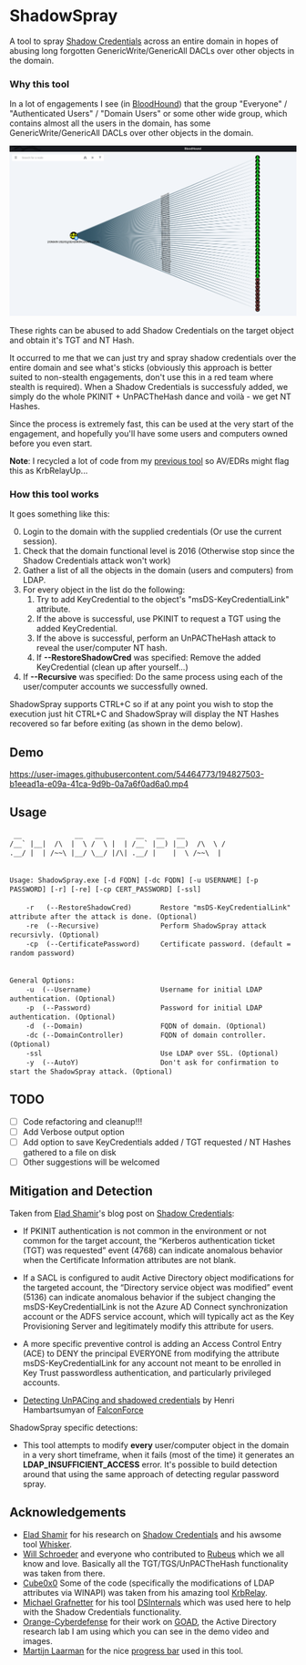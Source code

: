 
# ShadowSpray
A tool to spray [Shadow Credentials](https://posts.specterops.io/shadow-credentials-abusing-key-trust-account-mapping-for-takeover-8ee1a53566ab) across an entire domain in hopes of abusing long forgotten GenericWrite/GenericAll DACLs over other objects in the domain.

### Why this tool
In a lot of engagements I see (in [BloodHound](https://github.com/BloodHoundAD/BloodHound)) that the group "Everyone" / "Authenticated Users" / "Domain Users" or some other wide group, which contains almost all the users in the domain, has some GenericWrite/GenericAll DACLs over other objects in the domain.

![example](Images/bloodhound.png)

These rights can be abused to add Shadow Credentials on the target object and obtain it's TGT and NT Hash.

It occurred to me that we can just try and spray shadow credentials over the entire domain and see what's sticks (obviously this approach is better suited to non-stealth engagements, don't use this in a red team where stealth is required). When a Shadow Credentials is successfuly added, we simply do the whole PKINIT + UnPACTheHash dance and voilà - we get NT Hashes. 

Since the process is extremely fast, this can be used at the very start of the engagement, and hopefully you'll have some users and computers owned before you even start.

**Note**: I recycled a lot of code from my [previous tool](https://github.com/Dec0ne/KrbRelayUp) so AV/EDRs might flag this as KrbRelayUp...

### How this tool works
It goes something like this:

0. Login to the domain with the supplied credentials (Or use the current session).
1. Check that the domain functional level is 2016 (Otherwise stop since the Shadow Credentials attack won't work)
2. Gather a list of all the objects in the domain (users and computers) from LDAP.
3. For every object in the list do the following:
   1. Try to add KeyCredential to the object's "msDS-KeyCredentialLink" attribute.
   2. If the above is successful, use PKINIT to request a TGT using the added KeyCredential.
   3. If the above is successful, perform an UnPACTheHash attack to reveal the user/computer NT hash.
   4. If **--RestoreShadowCred** was specified: Remove the added KeyCredential (clean up after yourself...) 
4. If **--Recursive** was specified: Do the same process using each of the user/computer accounts we successfully owned.

ShadowSpray supports CTRL+C so if at any point you wish to stop the execution just hit CTRL+C and ShadowSpray will display the NT Hashes recovered so far before exiting (as shown in the demo below).

## Demo

https://user-images.githubusercontent.com/54464773/194827503-b1eead1a-e09a-41ca-9d9b-0a7a6f0ad6a0.mp4

## Usage
```
 __             __   __        __   __   __
/__` |__|  /\  |  \ /  \ |  | /__` |__) |__)  /\  \ /
.__/ |  | /~~\ |__/ \__/ |/\| .__/ |    |  \ /~~\  |


Usage: ShadowSpray.exe [-d FQDN] [-dc FQDN] [-u USERNAME] [-p PASSWORD] [-r] [-re] [-cp CERT_PASSWORD] [-ssl]

    -r   (--RestoreShadowCred)       Restore "msDS-KeyCredentialLink" attribute after the attack is done. (Optional)
    -re  (--Recursive)               Perform ShadowSpray attack recursivly. (Optional)
    -cp  (--CertificatePassword)     Certificate password. (default = random password)


General Options:
    -u  (--Username)                 Username for initial LDAP authentication. (Optional)
    -p  (--Password)                 Password for initial LDAP authentication. (Optional)
    -d  (--Domain)                   FQDN of domain. (Optional)
    -dc (--DomainController)         FQDN of domain controller. (Optional)
    -ssl                             Use LDAP over SSL. (Optional)
    -y  (--AutoY)                    Don't ask for confirmation to start the ShadowSpray attack. (Optional)
```

## TODO
- [ ] Code refactoring and cleanup!!!
- [ ] Add Verbose output option
- [ ] Add option to save KeyCredentials added / TGT requested / NT Hashes gathered to a file on disk
- [ ] Other suggestions will be welcomed

## Mitigation and Detection
Taken from [Elad Shamir](elad_shamir)'s blog post on [Shadow Credentials](https://posts.specterops.io/shadow-credentials-abusing-key-trust-account-mapping-for-takeover-8ee1a53566ab):
* If PKINIT authentication is not common in the environment or not common for the target account, the “Kerberos authentication ticket (TGT) was requested” event (4768) can indicate anomalous behavior when the Certificate Information attributes are not blank.
* If a SACL is configured to audit Active Directory object modifications for the targeted account, the “Directory service object was modified” event (5136) can indicate anomalous behavior if the subject changing the msDS-KeyCredentialLink is not the Azure AD Connect synchronization account or the ADFS service account, which will typically act as the Key Provisioning Server and legitimately modify this attribute for users.
* A more specific preventive control is adding an Access Control Entry (ACE) to DENY the principal EVERYONE from modifying the attribute msDS-KeyCredentialLink for any account not meant to be enrolled in Key Trust passwordless authentication, and particularly privileged accounts.
 
*  [Detecting UnPACing and shadowed credentials](https://medium.com/falconforce/falconfriday-detecting-unpacing-and-shadowed-credentials-0xff1e-2246934247ce) by Henri Hambartsumyan of [FalconForce](https://twitter.com/falconforceteam)

ShadowSpray specific detections:
* This tool attempts to modify **every** user/computer object in the domain in a very short timeframe, when it fails (most of the time) it generates an **LDAP_INSUFFICIENT_ACCESS** error. It's possible to build detection around that using the same approach of detecting regular password spray.

## Acknowledgements
* [Elad Shamir](https://twitter.com/elad_shamir) for his research on [Shadow Credentials](https://posts.specterops.io/shadow-credentials-abusing-key-trust-account-mapping-for-takeover-8ee1a53566ab) and his awsome tool [Whisker](https://github.com/eladshamir/Whisker).
* [Will Schroeder](https://twitter.com/harmj0y) and everyone who contributed to [Rubeus](https://github.com/GhostPack/Rubeus/) which we all know and love. Basically all the TGT/TGS/UnPACTheHash functionality was taken from there.
* [Cube0x0](https://twitter.com/cube0x0) Some of the code (specifically the modifications of LDAP attributes via WINAPI) was taken from his amazing tool [KrbRelay](https://github.com/cube0x0/KrbRelay).
* [Michael Grafnetter](https://twitter.com/mgrafnetter) for his tool [DSInternals](https://github.com/MichaelGrafnetter/DSInternals) which was used here to help with the Shadow Credentials functionality.
* [Orange-Cyberdefense](https://github.com/Orange-Cyberdefense) for their work on [GOAD](https://github.com/Orange-Cyberdefense/GOAD), the Active Directory research lab I am using which you can see in the demo video and images.
* [Martijn Laarman](https://twitter.com/Mpdreamz) for the nice [progress bar](https://github.com/Mpdreamz/shellprogressbar) used in this tool.
